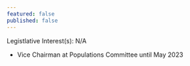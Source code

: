 ```yaml
---
featured: false
published: false
---
```

Legistlative Interest(s): N/A

* Vice Chairman at Populations Committee until May 2023